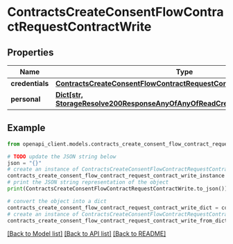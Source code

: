 # ContractsCreateConsentFlowContractRequestContractWrite


## Properties

Name | Type | Description | Notes
------------ | ------------- | ------------- | -------------
**credentials** | [**ContractsCreateConsentFlowContractRequestContractReadCredentials**](ContractsCreateConsentFlowContractRequestContractReadCredentials.md) |  | [optional] 
**personal** | [**Dict[str, StorageResolve200ResponseAnyOfAnyOfReadCredentialsCategoriesValue]**](StorageResolve200ResponseAnyOfAnyOfReadCredentialsCategoriesValue.md) |  | [optional] 

## Example

```python
from openapi_client.models.contracts_create_consent_flow_contract_request_contract_write import ContractsCreateConsentFlowContractRequestContractWrite

# TODO update the JSON string below
json = "{}"
# create an instance of ContractsCreateConsentFlowContractRequestContractWrite from a JSON string
contracts_create_consent_flow_contract_request_contract_write_instance = ContractsCreateConsentFlowContractRequestContractWrite.from_json(json)
# print the JSON string representation of the object
print(ContractsCreateConsentFlowContractRequestContractWrite.to_json())

# convert the object into a dict
contracts_create_consent_flow_contract_request_contract_write_dict = contracts_create_consent_flow_contract_request_contract_write_instance.to_dict()
# create an instance of ContractsCreateConsentFlowContractRequestContractWrite from a dict
contracts_create_consent_flow_contract_request_contract_write_from_dict = ContractsCreateConsentFlowContractRequestContractWrite.from_dict(contracts_create_consent_flow_contract_request_contract_write_dict)
```
[[Back to Model list]](../README.md#documentation-for-models) [[Back to API list]](../README.md#documentation-for-api-endpoints) [[Back to README]](../README.md)


